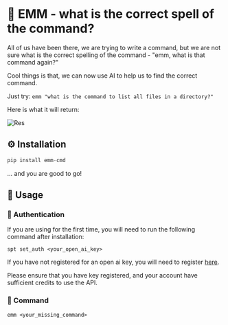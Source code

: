 # 🐠 EMM - what is the correct spell of the command?

All of us have been there, we are trying to write a command, but we are not sure what is the correct spelling of the command - "emm, what is that command again?"

Cool things is that, we can now use AI to help us to find the correct command.

Just try: `emm "what is the command to list all files in a directory?"`

Here is what it will return:

![Res](https://raw.githubusercontent.com/chunyang-w/chunyang-w.github.io/pic/202311232309039.webp)

## ⚙️ Installation

```python
pip install emm-cmd
```

... and you are good to go!

## 🔧 Usage

### 🔐 Authentication

If you are using for the first time, you will need to run the following command after installation:

```shell
spt set_auth <your_open_ai_key>
```

If you have not registered for an open ai key, you will need to register [here](https://beta.openai.com/account/api-keys).

Please ensure that you have key registered, and your account have sufficient credits to use the API.


### 💬 Command

```shell
emm <your_missing_command>
```
